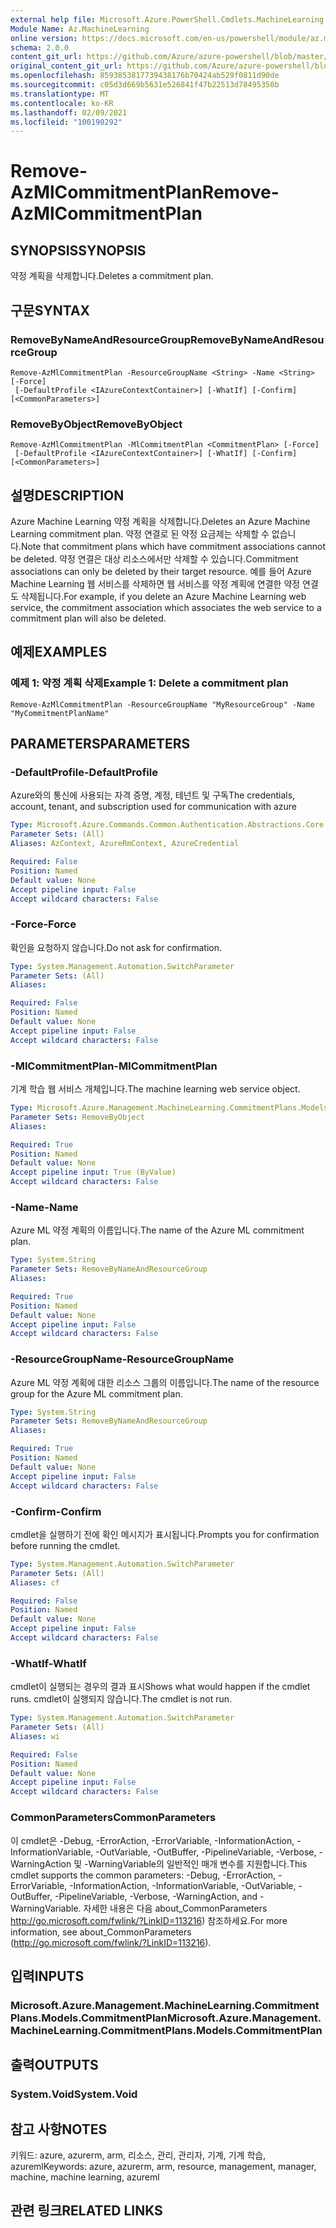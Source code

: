 ```yaml
---
external help file: Microsoft.Azure.PowerShell.Cmdlets.MachineLearning.dll-Help.xml
Module Name: Az.MachineLearning
online version: https://docs.microsoft.com/en-us/powershell/module/az.machinelearning/remove-azmlcommitmentplan
schema: 2.0.0
content_git_url: https://github.com/Azure/azure-powershell/blob/master/src/MachineLearning/MachineLearning/help/Remove-AzMlCommitmentPlan.md
original_content_git_url: https://github.com/Azure/azure-powershell/blob/master/src/MachineLearning/MachineLearning/help/Remove-AzMlCommitmentPlan.md
ms.openlocfilehash: 8593853817739438176b70424ab529f0811d90de
ms.sourcegitcommit: c05d3d669b5631e526841f47b22513d78495350b
ms.translationtype: MT
ms.contentlocale: ko-KR
ms.lasthandoff: 02/09/2021
ms.locfileid: "100190292"
---
```

# <span data-ttu-id="7bd7c-101">Remove-AzMlCommitmentPlan</span><span class="sxs-lookup"><span data-stu-id="7bd7c-101">Remove-AzMlCommitmentPlan</span></span>

## <span data-ttu-id="7bd7c-102">SYNOPSIS</span><span class="sxs-lookup"><span data-stu-id="7bd7c-102">SYNOPSIS</span></span>
<span data-ttu-id="7bd7c-103">약정 계획을 삭제합니다.</span><span class="sxs-lookup"><span data-stu-id="7bd7c-103">Deletes a commitment plan.</span></span>

## <span data-ttu-id="7bd7c-104">구문</span><span class="sxs-lookup"><span data-stu-id="7bd7c-104">SYNTAX</span></span>

### <span data-ttu-id="7bd7c-105">RemoveByNameAndResourceGroup</span><span class="sxs-lookup"><span data-stu-id="7bd7c-105">RemoveByNameAndResourceGroup</span></span>
```
Remove-AzMlCommitmentPlan -ResourceGroupName <String> -Name <String> [-Force]
 [-DefaultProfile <IAzureContextContainer>] [-WhatIf] [-Confirm] [<CommonParameters>]
```

### <span data-ttu-id="7bd7c-106">RemoveByObject</span><span class="sxs-lookup"><span data-stu-id="7bd7c-106">RemoveByObject</span></span>
```
Remove-AzMlCommitmentPlan -MlCommitmentPlan <CommitmentPlan> [-Force]
 [-DefaultProfile <IAzureContextContainer>] [-WhatIf] [-Confirm] [<CommonParameters>]
```

## <span data-ttu-id="7bd7c-107">설명</span><span class="sxs-lookup"><span data-stu-id="7bd7c-107">DESCRIPTION</span></span>
<span data-ttu-id="7bd7c-108">Azure Machine Learning 약정 계획을 삭제합니다.</span><span class="sxs-lookup"><span data-stu-id="7bd7c-108">Deletes an Azure Machine Learning commitment plan.</span></span> <span data-ttu-id="7bd7c-109">약정 연결로 된 약정 요금제는 삭제할 수 없습니다.</span><span class="sxs-lookup"><span data-stu-id="7bd7c-109">Note that commitment plans which have commitment associations cannot be deleted.</span></span> <span data-ttu-id="7bd7c-110">약정 연결은 대상 리소스에서만 삭제할 수 있습니다.</span><span class="sxs-lookup"><span data-stu-id="7bd7c-110">Commitment associations can only be deleted by their target resource.</span></span> <span data-ttu-id="7bd7c-111">예를 들어 Azure Machine Learning 웹 서비스를 삭제하면 웹 서비스를 약정 계획에 연결한 약정 연결도 삭제됩니다.</span><span class="sxs-lookup"><span data-stu-id="7bd7c-111">For example, if you delete an Azure Machine Learning web service, the commitment association which associates the web service to a commitment plan will also be deleted.</span></span>

## <span data-ttu-id="7bd7c-112">예제</span><span class="sxs-lookup"><span data-stu-id="7bd7c-112">EXAMPLES</span></span>

### <span data-ttu-id="7bd7c-113">예제 1: 약정 계획 삭제</span><span class="sxs-lookup"><span data-stu-id="7bd7c-113">Example 1: Delete a commitment plan</span></span>
```
Remove-AzMlCommitmentPlan -ResourceGroupName "MyResourceGroup" -Name "MyCommitmentPlanName"
```

## <span data-ttu-id="7bd7c-114">PARAMETERS</span><span class="sxs-lookup"><span data-stu-id="7bd7c-114">PARAMETERS</span></span>

### <span data-ttu-id="7bd7c-115">-DefaultProfile</span><span class="sxs-lookup"><span data-stu-id="7bd7c-115">-DefaultProfile</span></span>
<span data-ttu-id="7bd7c-116">Azure와의 통신에 사용되는 자격 증명, 계정, 테넌트 및 구독</span><span class="sxs-lookup"><span data-stu-id="7bd7c-116">The credentials, account, tenant, and subscription used for communication with azure</span></span>

```yaml
Type: Microsoft.Azure.Commands.Common.Authentication.Abstractions.Core.IAzureContextContainer
Parameter Sets: (All)
Aliases: AzContext, AzureRmContext, AzureCredential

Required: False
Position: Named
Default value: None
Accept pipeline input: False
Accept wildcard characters: False
```

### <span data-ttu-id="7bd7c-117">-Force</span><span class="sxs-lookup"><span data-stu-id="7bd7c-117">-Force</span></span>
<span data-ttu-id="7bd7c-118">확인을 요청하지 않습니다.</span><span class="sxs-lookup"><span data-stu-id="7bd7c-118">Do not ask for confirmation.</span></span>

```yaml
Type: System.Management.Automation.SwitchParameter
Parameter Sets: (All)
Aliases:

Required: False
Position: Named
Default value: None
Accept pipeline input: False
Accept wildcard characters: False
```

### <span data-ttu-id="7bd7c-119">-MlCommitmentPlan</span><span class="sxs-lookup"><span data-stu-id="7bd7c-119">-MlCommitmentPlan</span></span>
<span data-ttu-id="7bd7c-120">기계 학습 웹 서비스 개체입니다.</span><span class="sxs-lookup"><span data-stu-id="7bd7c-120">The machine learning web service object.</span></span>

```yaml
Type: Microsoft.Azure.Management.MachineLearning.CommitmentPlans.Models.CommitmentPlan
Parameter Sets: RemoveByObject
Aliases:

Required: True
Position: Named
Default value: None
Accept pipeline input: True (ByValue)
Accept wildcard characters: False
```

### <span data-ttu-id="7bd7c-121">-Name</span><span class="sxs-lookup"><span data-stu-id="7bd7c-121">-Name</span></span>
<span data-ttu-id="7bd7c-122">Azure ML 약정 계획의 이름입니다.</span><span class="sxs-lookup"><span data-stu-id="7bd7c-122">The name of the Azure ML commitment plan.</span></span>

```yaml
Type: System.String
Parameter Sets: RemoveByNameAndResourceGroup
Aliases:

Required: True
Position: Named
Default value: None
Accept pipeline input: False
Accept wildcard characters: False
```

### <span data-ttu-id="7bd7c-123">-ResourceGroupName</span><span class="sxs-lookup"><span data-stu-id="7bd7c-123">-ResourceGroupName</span></span>
<span data-ttu-id="7bd7c-124">Azure ML 약정 계획에 대한 리소스 그룹의 이름입니다.</span><span class="sxs-lookup"><span data-stu-id="7bd7c-124">The name of the resource group for the Azure ML commitment plan.</span></span>

```yaml
Type: System.String
Parameter Sets: RemoveByNameAndResourceGroup
Aliases:

Required: True
Position: Named
Default value: None
Accept pipeline input: False
Accept wildcard characters: False
```

### <span data-ttu-id="7bd7c-125">-Confirm</span><span class="sxs-lookup"><span data-stu-id="7bd7c-125">-Confirm</span></span>
<span data-ttu-id="7bd7c-126">cmdlet을 실행하기 전에 확인 메시지가 표시됩니다.</span><span class="sxs-lookup"><span data-stu-id="7bd7c-126">Prompts you for confirmation before running the cmdlet.</span></span>

```yaml
Type: System.Management.Automation.SwitchParameter
Parameter Sets: (All)
Aliases: cf

Required: False
Position: Named
Default value: None
Accept pipeline input: False
Accept wildcard characters: False
```

### <span data-ttu-id="7bd7c-127">-WhatIf</span><span class="sxs-lookup"><span data-stu-id="7bd7c-127">-WhatIf</span></span>
<span data-ttu-id="7bd7c-128">cmdlet이 실행되는 경우의 결과 표시</span><span class="sxs-lookup"><span data-stu-id="7bd7c-128">Shows what would happen if the cmdlet runs.</span></span> <span data-ttu-id="7bd7c-129">cmdlet이 실행되지 않습니다.</span><span class="sxs-lookup"><span data-stu-id="7bd7c-129">The cmdlet is not run.</span></span>

```yaml
Type: System.Management.Automation.SwitchParameter
Parameter Sets: (All)
Aliases: wi

Required: False
Position: Named
Default value: None
Accept pipeline input: False
Accept wildcard characters: False
```

### <span data-ttu-id="7bd7c-130">CommonParameters</span><span class="sxs-lookup"><span data-stu-id="7bd7c-130">CommonParameters</span></span>
<span data-ttu-id="7bd7c-131">이 cmdlet은 -Debug, -ErrorAction, -ErrorVariable, -InformationAction, -InformationVariable, -OutVariable, -OutBuffer, -PipelineVariable, -Verbose, -WarningAction 및 -WarningVariable의 일반적인 매개 변수를 지원합니다.</span><span class="sxs-lookup"><span data-stu-id="7bd7c-131">This cmdlet supports the common parameters: -Debug, -ErrorAction, -ErrorVariable, -InformationAction, -InformationVariable, -OutVariable, -OutBuffer, -PipelineVariable, -Verbose, -WarningAction, and -WarningVariable.</span></span> <span data-ttu-id="7bd7c-132">자세한 내용은 다음 about_CommonParameters http://go.microsoft.com/fwlink/?LinkID=113216) 참조하세요.</span><span class="sxs-lookup"><span data-stu-id="7bd7c-132">For more information, see about_CommonParameters (http://go.microsoft.com/fwlink/?LinkID=113216).</span></span>

## <span data-ttu-id="7bd7c-133">입력</span><span class="sxs-lookup"><span data-stu-id="7bd7c-133">INPUTS</span></span>

### <span data-ttu-id="7bd7c-134">Microsoft.Azure.Management.MachineLearning.CommitmentPlans.Models.CommitmentPlan</span><span class="sxs-lookup"><span data-stu-id="7bd7c-134">Microsoft.Azure.Management.MachineLearning.CommitmentPlans.Models.CommitmentPlan</span></span>

## <span data-ttu-id="7bd7c-135">출력</span><span class="sxs-lookup"><span data-stu-id="7bd7c-135">OUTPUTS</span></span>

### <span data-ttu-id="7bd7c-136">System.Void</span><span class="sxs-lookup"><span data-stu-id="7bd7c-136">System.Void</span></span>

## <span data-ttu-id="7bd7c-137">참고 사항</span><span class="sxs-lookup"><span data-stu-id="7bd7c-137">NOTES</span></span>
<span data-ttu-id="7bd7c-138">키워드: azure, azurerm, arm, 리소스, 관리, 관리자, 기계, 기계 학습, azureml</span><span class="sxs-lookup"><span data-stu-id="7bd7c-138">Keywords: azure, azurerm, arm, resource, management, manager, machine, machine learning, azureml</span></span>

## <span data-ttu-id="7bd7c-139">관련 링크</span><span class="sxs-lookup"><span data-stu-id="7bd7c-139">RELATED LINKS</span></span>

